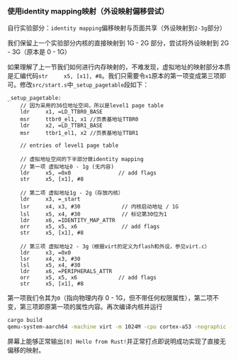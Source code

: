 ### 使用identity mapping映射（外设映射偏移尝试）

自行实验部分：`identity mapping`偏移映射与页面共享（外设映射到`2-3g`部分）

我们保留上一个实验部分内核的直接映射到 1G - 2G 部分，尝试将外设映射到 2G - 3G（原本是 0 - 1G）

如果理解了上一节我们如何进行内存映射的，不难发现，虚拟地址的映射部分本质是汇编代码`str     x5, [x1], #8`。我们只需要令`x1`原本的第一项变成第三项即可。修改`src/start.s`中`_setup_pagetable`段如下：

```assembly
_setup_pagetable:
    // 因为采用的36位地址空间，所以是level1 page table
    ldr     x1, =LD_TTBR0_BASE
    msr     ttbr0_el1, x1 //页表基地址TTBR0
    ldr     x2, =LD_TTBR1_BASE
    msr     ttbr1_el1, x2 //页表基地址TTBR1

    // entries of level1 page table

    // 虚拟地址空间的下半部分做identity mapping
    // 第一项 虚拟地址0 - 1g (无内容)
    ldr     x5, =0x0               // add flags
    str     x5, [x1], #8

    // 第二项 虚拟地址1g - 2g（存放内核）
    ldr     x3, =_start
    lsr     x4, x3, #30             // 内核启动地址 / 1G
    lsl     x5, x4, #30             // 标记第30位为1
    ldr     x6, =IDENTITY_MAP_ATTR
    orr     x5, x5, x6              // add flags
    str     x5, [x1], #8

    // 第三项 虚拟地址2 - 3g（根据virt的定义为flash和外设，参见virt.c）
    ldr     x3, =0x0
    lsr     x4, x3, #30
    lsl     x5, x4, #30
    ldr     x6, =PERIPHERALS_ATTR
    orr     x5, x5, x6             // add flags
    str     x5, [x1], #8
  ```

  第一项我们令其为`0`（指向物理内存 0 - 1G，但不带任何权限属性），第二项不变，第三项即原第一项的属性内容。再次编译内核并运行

  ```bash
  cargo build
  qemu-system-aarch64 -machine virt -m 1024M -cpu cortex-a53 -nographic -kernel target/aarch64-unknown-none-softfloat/debug/blogos_armv8 -semihosting
  ```

  屏幕上能够正常输出`[0] Hello from Rust!`并正常打点即说明成功实现了直接无偏移的映射。
